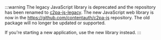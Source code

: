 :::warning
The legacy JavaScript library is deprecated and the repository has been renamed to [c2pa-js-legacy](https://github.com/contentauth/c2pa-js-legacy).  The new JavaScript web library is now in the <https://github.com/contentauth/c2pa-js> repository. The old package will no longer be updated or supported.

If you're starting a new application, use the new library instead.
:::